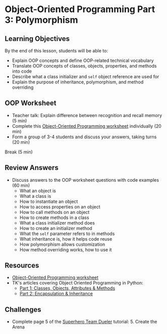 # Object-Oriented Programming Part 3: Polymorphism

## Learning Objectives
By the end of this lesson, students will be able to:
- Explain OOP concepts and define OOP-related technical vocabulary
- Translate OOP concepts of classes, objects, properties, and methods into code
- Describe what a class initializer and `self` object reference are used for
- Explain the purpose of inheritance, polymorphism, and method overriding

## OOP Worksheet
- Teacher talk: Explain difference between recognition and recall memory (5 min)
- Complete this [Object-Oriented Programming worksheet][OOP worksheet] individually (20 min)
- Form a group of 3-4 students and discuss your answers, taking turns (20 min)

Break (5 min)

## Review Answers
- Discuss answers to the OOP worksheet questions with code examples (60 min)
  - What an object is
  - What a class is
  - How to instantiate an object
  - How to access properties on an object
  - How to call methods on an object
  - How to create methods in a class
  - What a class initializer method does
  - How to create an initializer method
  - What the `self` parameter refers to in methods
  - What inheritance is, how it helps code reuse
  - How polymorphism allows customization
  - How method overriding works, how to use it


## Resources
- [Object-Oriented Programming worksheet][OOP worksheet]
- TK's articles covering Object Oriented Programming in Python:
  - [Part 1: Classes, Objects, Attributes & Methods][OOP Python 1]
  - [Part 2: Encapsulation & Inheritance][OOP Python 2]

[OOP worksheet]: https://make.sc/oop-worksheet
[OOP Python 1]: https://medium.com/the-renaissance-developer/python-101-object-oriented-programming-part-1-7d5d06833f26
[OOP Python 2]: https://medium.com/the-renaissance-developer/python-101-object-oriented-programming-part-2-8e0db3ddd531

## Challenges
- Complete page 5 of the [Superhero Team Dueler] tutorial:
  5. Create the Arena

[Superhero Team Dueler]: https://make.sc/superhero-team-dueler
